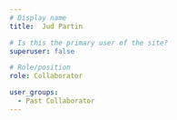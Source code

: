 ```yaml
---
# Display name
title:  Jud Partin

# Is this the primary user of the site?
superuser: false

# Role/position
role: Collaborator

user_groups:
  - Past Collaborator
---
```

